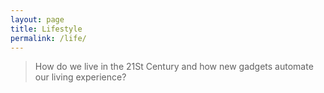 ```yaml
---
layout: page
title: Lifestyle
permalink: /life/
---
```


> How do we live in the 21St Century and how new gadgets automate our living experience?
